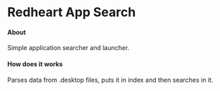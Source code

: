 Redheart App Search
===================

#### About
Simple application searcher and launcher.

#### How does it works

Parses data from .desktop files, puts it in index and then searches in it.
